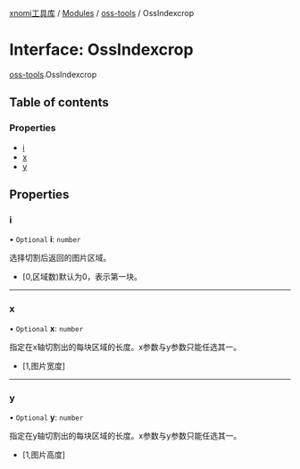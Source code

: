 [xnomi工具库](../README.md) / [Modules](../modules.md) / [oss-tools](../modules/oss_tools.md) / OssIndexcrop

# Interface: OssIndexcrop

[oss-tools](../modules/oss_tools.md).OssIndexcrop

## Table of contents

### Properties

- [i](oss_tools.OssIndexcrop.md#i)
- [x](oss_tools.OssIndexcrop.md#x)
- [y](oss_tools.OssIndexcrop.md#y)

## Properties

### i

• `Optional` **i**: `number`

选择切割后返回的图片区域。
- [0,区域数)默认为0，表示第一块。

___

### x

• `Optional` **x**: `number`

指定在x轴切割出的每块区域的长度。x参数与y参数只能任选其一。
- [1,图片宽度]

___

### y

• `Optional` **y**: `number`

指定在y轴切割出的每块区域的长度。x参数与y参数只能任选其一。
- [1,图片高度]
